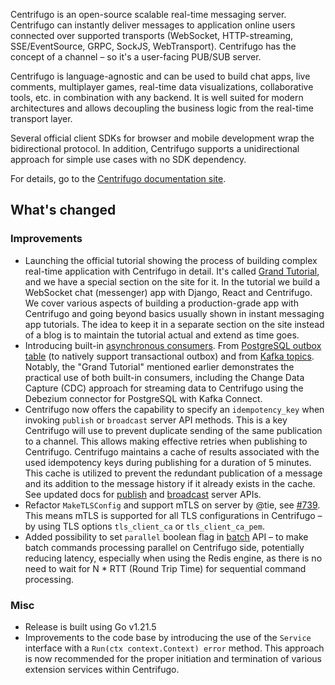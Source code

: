 Centrifugo is an open-source scalable real-time messaging server. Centrifugo can instantly deliver messages to application online users connected over supported transports (WebSocket, HTTP-streaming, SSE/EventSource, GRPC, SockJS, WebTransport). Centrifugo has the concept of a channel – so it's a user-facing PUB/SUB server.

Centrifugo is language-agnostic and can be used to build chat apps, live comments, multiplayer games, real-time data visualizations, collaborative tools, etc. in combination with any backend. It is well suited for modern architectures and allows decoupling the business logic from the real-time transport layer.

Several official client SDKs for browser and mobile development wrap the bidirectional protocol. In addition, Centrifugo supports a unidirectional approach for simple use cases with no SDK dependency.

For details, go to the [Centrifugo documentation site](https://centrifugal.dev).

## What's changed

### Improvements

* Launching the official tutorial showing the process of building complex real-time application with Centrifugo in detail. It's called [Grand Tutorial](https://centrifugal.dev/docs/tutorial/intro), and we have a special section on the site for it. In the tutorial we build a WebSocket chat (messenger) app with Django, React and Centrifugo. We cover various aspects of building a production-grade app with Centrifugo and going beyond basics usually shown in instant messaging app tutorials. The idea to keep it in a separate section on the site instead of a blog is to maintain the tutorial actual and extend as time goes.
* Introducing built-in [asynchronous consumers](https://centrifugal.dev/docs/server/consumers). From [PostgreSQL outbox table](https://centrifugal.dev/docs/server/consumers#postgresql-outbox-consumer) (to natively support transactional outbox) and from [Kafka topics](https://centrifugal.dev/docs/server/consumers#kafka-consumer). Notably, the "Grand Tutorial" mentioned earlier demonstrates the practical use of both built-in consumers, including the Change Data Capture (CDC) approach for streaming data to Centrifugo using the Debezium connector for PostgreSQL with Kafka Connect.
* Centrifugo now offers the capability to specify an `idempotency_key` when invoking `publish` or `broadcast` server API methods. This is a key Centrifugo will use to prevent duplicate sending of the same publication to a channel. This allows making effective retries when publishing to Centrifugo. Centrifugo maintains a cache of results associated with the used idempotency keys during publishing for a duration of 5 minutes. This cache is utilized to prevent the redundant publication of a message and its addition to the message history if it already exists in the cache. See updated docs for [publish](https://centrifugal.dev/docs/server/server_api#publish) and [broadcast](https://centrifugal.dev/docs/server/server_api#broadcast) server APIs.
* Refactor `MakeTLSConfig` and support mTLS on server by @tie, see [#739](https://github.com/centrifugal/centrifugo/pull/739). This means mTLS is supported for all TLS configurations in Centrifugo – by using TLS options `tls_client_ca` or `tls_client_ca_pem`. 
* Added possibility to set `parallel` boolean flag in [batch](https://centrifugal.dev/docs/server/server_api#batch) API – to make batch commands processing parallel on Centrifugo side, potentially reducing latency, especially when using the Redis engine, as there is no need to wait for N * RTT (Round Trip Time) for sequential command processing.

### Misc

* Release is built using Go v1.21.5
* Improvements to the code base by introducing the use of the `Service` interface with a `Run(ctx context.Context) error` method. This approach is now recommended for the proper initiation and termination of various extension services within Centrifugo.
